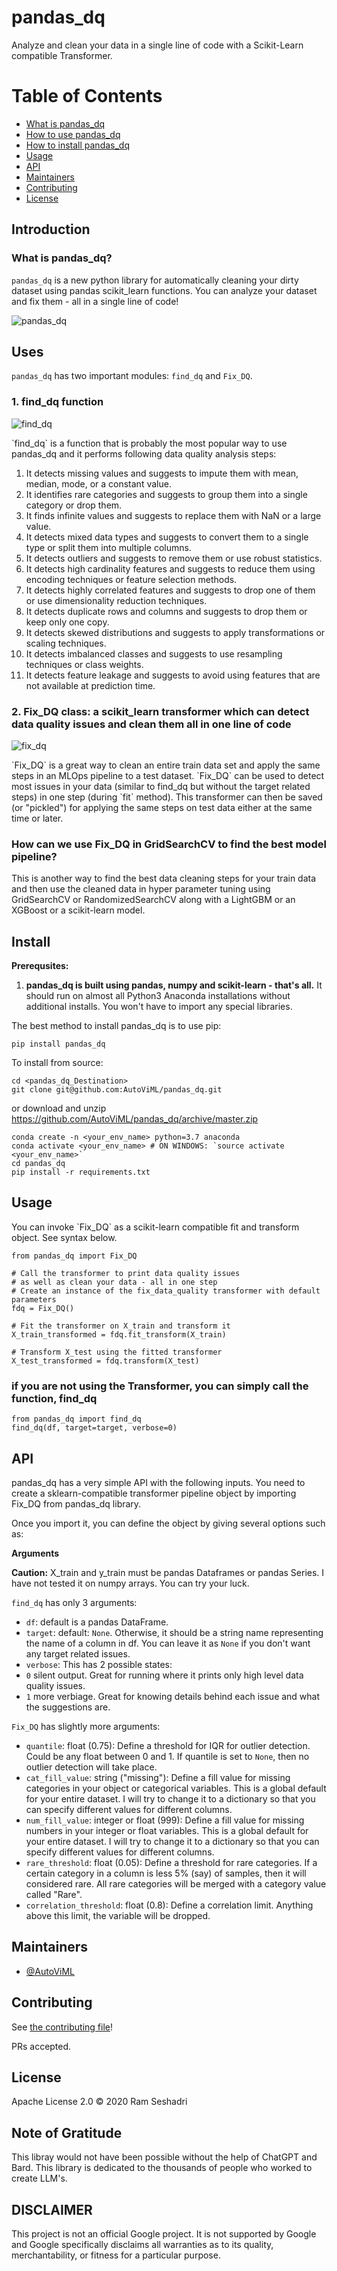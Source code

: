 # pandas_dq
Analyze and clean your data in a single line of code with a Scikit-Learn compatible Transformer.

# Table of Contents
<ul>
<li><a href="#introduction">What is pandas_dq</a></li>
<li><a href="#uses">How to use pandas_dq</a></li>
<li><a href="#install">How to install pandas_dq</a></li>
<li><a href="#usage">Usage</a></li>
<li><a href="#api">API</a></li>
<li><a href="#maintainers">Maintainers</a></li>
<li><a href="#contributing">Contributing</a></li>
<li><a href="#license">License</a></li>
</ul>
<p>

## Introduction
### What is pandas_dq?
`pandas_dq` is a new python library for automatically cleaning your dirty dataset using pandas scikit_learn functions. You can analyze your dataset and fix them - all in a single line of code!

![pandas_dq](./images/pandas_dq_logo.png)

## Uses
`pandas_dq` has two important modules: `find_dq` and `Fix_DQ`. 

### 1.  find_dq function

![find_dq](./images/find_dq_screenshot.png)

<p>`find_dq` is a function that is probably the most popular way to use pandas_dq and it performs following data quality analysis steps:
<ol>
<li>It detects missing values and suggests to impute them with mean, median, mode, or a constant value.</li>
<li>It identifies rare categories and suggests to group them into a single category or drop them.</li>
<li>It finds infinite values and suggests to replace them with NaN or a large value.</li>
<li>It detects mixed data types and suggests to convert them to a single type or split them into multiple columns.</li>
<li>It detects outliers and suggests to remove them or use robust statistics.</li>
<li>It detects high cardinality features and suggests to reduce them using encoding techniques or feature selection methods.</li>
<li>It detects highly correlated features and suggests to drop one of them or use dimensionality reduction techniques.</li>
<li>It detects duplicate rows and columns and suggests to drop them or keep only one copy.</li>
<li>It detects skewed distributions and suggests to apply transformations or scaling techniques. </li>
<li>It detects imbalanced classes and suggests to use resampling techniques or class weights. </li>
<li>It detects feature leakage and suggests to avoid using features that are not available at prediction time. </li>
</ol>


### 2.  Fix_DQ class: a scikit_learn transformer which can detect data quality issues and clean them all in one line of code

![fix_dq](./images/fix_dq_screenshot.png)

<p>`Fix_DQ` is a great way to clean an entire train data set and apply the same steps in an MLOps pipeline to a test dataset.  `Fix_DQ` can be used to detect most issues in your data (similar to find_dq but without the target related steps) in one step (during `fit` method). This transformer can then be saved (or "pickled") for applying the same steps on test data either at the same time or later.<br>


###  How can we use Fix_DQ in GridSearchCV to find the best model pipeline?
<p>This is another way to find the best data cleaning steps for your train data and then use the cleaned data in hyper parameter tuning using GridSearchCV or RandomizedSearchCV along with a LightGBM or an XGBoost or a scikit-learn model.<br>



## Install
<p>

**Prerequsites:**
<ol>
<li><b>pandas_dq is built using pandas, numpy and scikit-learn - that's all.</b> It should run on almost all Python3 Anaconda installations without additional installs. You won't have to import any special libraries.</li>
</ol>
The best method to install pandas_dq is to use pip:<p>

```
pip install pandas_dq 
```

To install from source:

```
cd <pandas_dq_Destination>
git clone git@github.com:AutoViML/pandas_dq.git
```
or download and unzip https://github.com/AutoViML/pandas_dq/archive/master.zip
```
conda create -n <your_env_name> python=3.7 anaconda
conda activate <your_env_name> # ON WINDOWS: `source activate <your_env_name>`
cd pandas_dq
pip install -r requirements.txt
```

## Usage
<p>
You can invoke `Fix_DQ` as a scikit-learn compatible fit and transform object. See syntax below.<p>

```
from pandas_dq import Fix_DQ

# Call the transformer to print data quality issues 
# as well as clean your data - all in one step
# Create an instance of the fix_data_quality transformer with default parameters
fdq = Fix_DQ()

# Fit the transformer on X_train and transform it
X_train_transformed = fdq.fit_transform(X_train)

# Transform X_test using the fitted transformer
X_test_transformed = fdq.transform(X_test)
```

### if you are not using the Transformer, you can simply call the function, find_dq

```
from pandas_dq import find_dq
find_dq(df, target=target, verbose=0)
```

## API

<p>
pandas_dq has a very simple API with the following inputs. You need to create a sklearn-compatible transformer pipeline object by importing Fix_DQ from pandas_dq library. <p>
Once you import it, you can define the object by giving several options such as:

**Arguments**

<b>Caution:</b> X_train and y_train must be pandas Dataframes or pandas Series. I have not tested it on numpy arrays. You can try your luck.

`find_dq` has only 3 arguments:
- `df`: default is a pandas DataFrame.
- `target`: default: `None`. Otherwise, it should be a string name representing the name of a column in df. You can leave it as `None` if you don't want any target related issues.
 - `verbose`: This has 2 possible states:
  - `0` silent output. Great for running where it prints only high level data quality issues.
  - `1` more verbiage. Great for knowing details behind each issue and what the suggestions are.

`Fix_DQ` has slightly more arguments:
- `quantile`: float (0.75): Define a threshold for IQR for outlier detection. Could be any float between 0 and 1. If quantile is set to `None`, then no outlier detection will take place.
- `cat_fill_value`: string ("missing"): Define a fill value for missing categories in your object or categorical variables. This is a global default for your entire dataset. I will try to change it to a dictionary so that you can specify different values for different columns.
- `num_fill_value`: integer or float (999): Define a fill value for missing numbers in your integer or float variables.  This is a global default for your entire dataset. I will try to change it to a dictionary so that you can specify different values for different columns.
- `rare_threshold`: float (0.05):  Define a threshold for rare categories. If a certain category in a column is less 5% (say) of samples, then it will considered rare. All rare categories will be merged with a category value called "Rare". 
- `correlation_threshold`: float (0.8): Define a correlation limit. Anything above this limit, the variable will be dropped. 
<p>

## Maintainers

* [@AutoViML](https://github.com/AutoViML)

## Contributing

See [the contributing file](CONTRIBUTING.md)!

PRs accepted.

## License

Apache License 2.0 © 2020 Ram Seshadri

## Note of Gratitude

This libray would not have been possible without the help of ChatGPT and Bard. This library is dedicated to the thousands of people who worked to create LLM's. 

## DISCLAIMER
This project is not an official Google project. It is not supported by Google and Google specifically disclaims all warranties as to its quality, merchantability, or fitness for a particular purpose.


